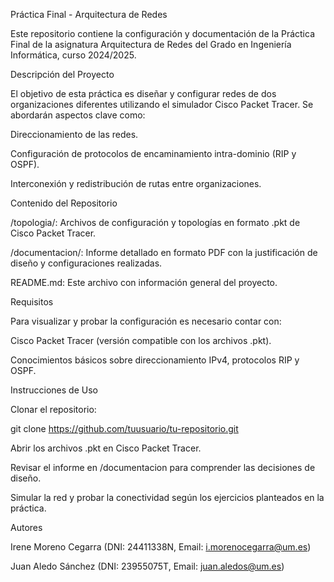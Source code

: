 Práctica Final - Arquitectura de Redes

Este repositorio contiene la configuración y documentación de la Práctica Final de la asignatura Arquitectura de Redes del Grado en Ingeniería Informática, curso 2024/2025.

Descripción del Proyecto

El objetivo de esta práctica es diseñar y configurar redes de dos organizaciones diferentes utilizando el simulador Cisco Packet Tracer. Se abordarán aspectos clave como:

Direccionamiento de las redes.

Configuración de protocolos de encaminamiento intra-dominio (RIP y OSPF).

Interconexión y redistribución de rutas entre organizaciones.

Contenido del Repositorio

/topologia/: Archivos de configuración y topologías en formato .pkt de Cisco Packet Tracer.

/documentacion/: Informe detallado en formato PDF con la justificación de diseño y configuraciones realizadas.

README.md: Este archivo con información general del proyecto.

Requisitos

Para visualizar y probar la configuración es necesario contar con:

Cisco Packet Tracer (versión compatible con los archivos .pkt).

Conocimientos básicos sobre direccionamiento IPv4, protocolos RIP y OSPF.

Instrucciones de Uso

Clonar el repositorio:

git clone https://github.com/tuusuario/tu-repositorio.git

Abrir los archivos .pkt en Cisco Packet Tracer.

Revisar el informe en /documentacion para comprender las decisiones de diseño.

Simular la red y probar la conectividad según los ejercicios planteados en la práctica.

Autores

Irene Moreno Cegarra (DNI: 24411338N, Email: i.morenocegarra@um.es)

Juan Aledo Sánchez (DNI: 23955075T, Email: juan.aledos@um.es)
